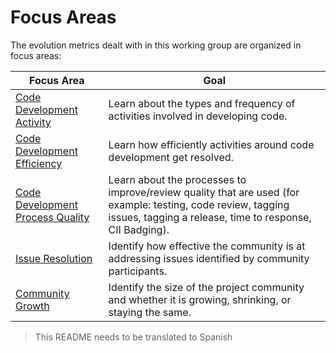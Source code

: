 # Focus Areas

The evolution metrics dealt with in this working group are organized in focus areas:

Focus Area | Goal
--- | ---
[Code Development Activity](code-development-activity) | Learn about the types and frequency of activities involved in developing code.
[Code Development Efficiency](code-development-efficiency) | Learn how efficiently activities around code development get resolved.
[Code Development Process Quality](code-development-process-quality) | Learn about the processes to improve/review quality that are used (for example: testing, code review, tagging issues, tagging a release, time to response, CII Badging).
[Issue Resolution](issue-resolution) | Identify how effective the community is at addressing issues identified by community participants.
[Community Growth](community-growth) | Identify the size of the project community and whether it is growing, shrinking, or staying the same.

> This README needs to be translated to Spanish
